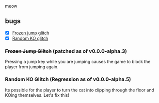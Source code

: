 meow

## bugs
- [x] [Frozen jump glitch](#frozen-jump-glitch)
- [x] [Random KO glitch](#random-ko-glitch)

### ~~Frozen Jump Glitch~~ (patched as of v0.0.0-alpha.3)
Pressing a jump key while you are jumping causes the game to block the player from jumping again.

### Random KO Glitch (Regression as of v0.0.0-alpha.5)
Its possible for the player to turn the cat into clipping through the floor and KOing themselves. Let's fix this!

